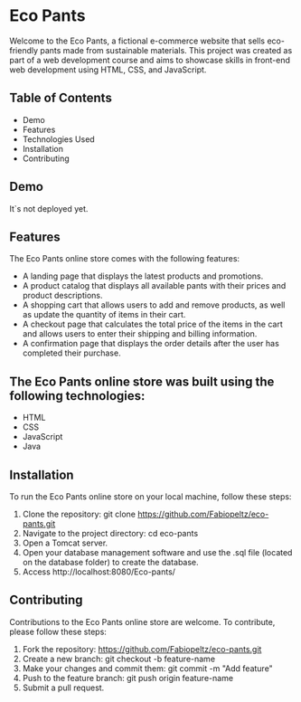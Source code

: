 # Eco Pants
Welcome to the Eco Pants, a fictional e-commerce website that sells eco-friendly pants made from sustainable materials. This project was created as part of a web development course and aims to showcase skills in front-end web development using HTML, CSS, and JavaScript.

## Table of Contents

- Demo
- Features
- Technologies Used
- Installation
- Contributing

## Demo
It`s not deployed yet.

## Features
The Eco Pants online store comes with the following features:

- A landing page that displays the latest products and promotions.
- A product catalog that displays all available pants with their prices and product descriptions.
- A shopping cart that allows users to add and remove products, as well as update the quantity of items in their cart.
- A checkout page that calculates the total price of the items in the cart and allows users to enter their shipping and billing information.
- A confirmation page that displays the order details after the user has completed their purchase.

## The Eco Pants online store was built using the following technologies:
- HTML
- CSS
- JavaScript
- Java

## Installation
To run the Eco Pants online store on your local machine, follow these steps:

1. Clone the repository: git clone https://github.com/Fabiopeltz/eco-pants.git
2. Navigate to the project directory: cd eco-pants
3. Open a Tomcat server.
4. Open your database management software and use the .sql file (located on the database folder) to create the database.
5. Access http://localhost:8080/Eco-pants/

## Contributing
Contributions to the Eco Pants online store are welcome. To contribute, please follow these steps:

1. Fork the repository: https://github.com/Fabiopeltz/eco-pants.git
2. Create a new branch: git checkout -b feature-name
3. Make your changes and commit them: git commit -m "Add feature"
4. Push to the feature branch: git push origin feature-name
5. Submit a pull request.
